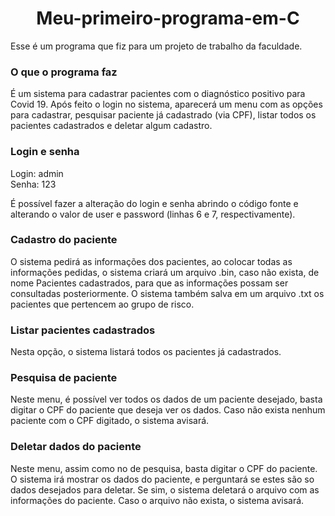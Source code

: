 <h1 align="center">Meu-primeiro-programa-em-C</h1>

Esse é um programa que fiz para um projeto de trabalho da faculdade.

### O que o programa faz
É um sistema para cadastrar pacientes com o diagnóstico positivo para Covid 19.
Após feito o login no sistema, aparecerá um menu com as opções para cadastrar, pesquisar paciente já cadastrado (via CPF), listar todos os pacientes cadastrados e deletar algum cadastro.

### Login e senha
Login: admin <br/>
Senha: 123

É possível fazer a alteração do login e senha abrindo o código fonte e alterando o valor de user e password (linhas 6 e 7, respectivamente).

### Cadastro do paciente
O sistema pedirá as informações dos pacientes, ao colocar todas as informações pedidas, o sistema criará um arquivo .bin, caso não exista, de nome Pacientes cadastrados, para que as informações possam ser consultadas posteriormente. 
O sistema também salva em um arquivo .txt os pacientes que pertencem ao grupo de risco.

### Listar pacientes cadastrados
Nesta opção, o sistema listará todos os pacientes já cadastrados.

### Pesquisa de paciente
Neste menu, é possível ver todos os dados de um paciente desejado, basta digitar o CPF do paciente que deseja ver os dados.
Caso não exista nenhum paciente com o CPF digitado, o sistema avisará.

### Deletar dados do paciente
Neste menu, assim como no de pesquisa, basta digitar o CPF do paciente. O sistema irá mostrar os dados do paciente, e perguntará se estes são so dados desejados para deletar. Se sim, o sistema deletará o arquivo com as informações do paciente.
Caso o arquivo não exista, o sistema avisará.

